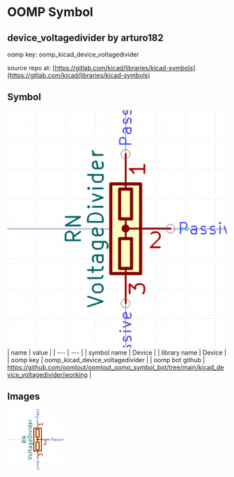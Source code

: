 # OOMP Symbol  
## device_voltagedivider  by arturo182  
  
oomp key: oomp_kicad_device_voltagedivider  
  
source repo at: [https://gitlab.com/kicad/libraries/kicad-symbols](https://gitlab.com/kicad/libraries/kicad-symbols)  
## Symbol  
  
[![working.png](working_600.png)](working.png)  
| name | value | 
| --- | --- | 
| symbol name | Device | 
| library name | Device | 
| oomp key | oomp_kicad_device_voltagedivider | 
| oomp bot github | https://github.com/oomlout/oomlout_oomp_symbol_bot/tree/main/kicad_device_voltagedivider/working | 
## Images  
  
[![working.png](working_140.png)](working.png)  
